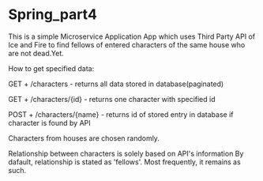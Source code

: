 # Spring_part4
This is a simple Microservice Application
  App which uses Third Party API of Ice and Fire to find fellows of entered
  characters of the same house who are not dead.Yet.
 
  How to get specified data:
 
  GET + /characters  - returns all data stored in database(paginated)
 
  GET + /characters/{id} - returns one character with specified id
 
  POST + /characters/{name} - returns id of stored entry in database if character is found by API
  
  Characters from houses are chosen randomly.

  Relationship between characters is solely based on API's information
  By dafault, relationship is stated as 'fellows'. Most frequently, it remains as such.

